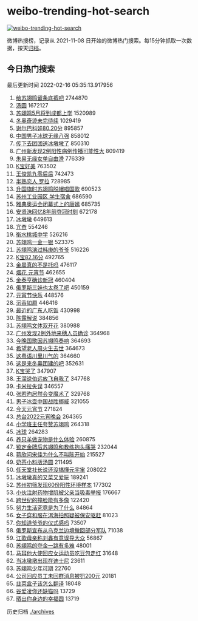 # weibo-trending-hot-search

[![weibo-trending-hot-search](https://github.com/ameizi/weibo-trending-hot-search/actions/workflows/ci.yml/badge.svg)](https://github.com/ameizi/weibo-trending-hot-search/actions/workflows/ci.yml)

微博热搜榜，记录从 2021-11-08 日开始的微博热门搜索。每15分钟抓取一次数据，按天[归档](./archives)。

## 今日热门搜索

<!-- BEGIN --> 
最后更新时间 2022-02-16 05:35:13.917956 
1. [给苏翊鸣留条底裤吧](https://s.weibo.com/weibo?q=%23%E7%BB%99%E8%8B%8F%E7%BF%8A%E9%B8%A3%E7%95%99%E6%9D%A1%E5%BA%95%E8%A3%A4%E5%90%A7%23&Refer=top) 2744870
1. [汤圆](https://s.weibo.com/weibo?q=%E6%B1%A4%E5%9C%86&Refer=top) 1672127
1. [苏翊鸣5月将到成都上学](https://s.weibo.com/weibo?q=%23%E8%8B%8F%E7%BF%8A%E9%B8%A35%E6%9C%88%E5%B0%86%E5%88%B0%E6%88%90%E9%83%BD%E4%B8%8A%E5%AD%A6%23&Refer=top) 1520989
1. [冬奥奇迹未完待续](https://s.weibo.com/weibo?q=%23%E5%86%AC%E5%A5%A5%E5%A5%87%E8%BF%B9%E6%9C%AA%E5%AE%8C%E5%BE%85%E7%BB%AD%23&Refer=top) 1029419
1. [谢尔巴科娃80.20分](https://s.weibo.com/weibo?q=%23%E8%B0%A2%E5%B0%94%E5%B7%B4%E7%A7%91%E5%A8%8380.20%E5%88%86%23&Refer=top) 895857
1. [中国男子冰球无缘八强](https://s.weibo.com/weibo?q=%23%E4%B8%AD%E5%9B%BD%E7%94%B7%E5%AD%90%E5%86%B0%E7%90%83%E6%97%A0%E7%BC%98%E5%85%AB%E5%BC%BA%23&Refer=top) 858012
1. [传下去团团送冰墩墩了](https://s.weibo.com/weibo?q=%23%E4%BC%A0%E4%B8%8B%E5%8E%BB%E5%9B%A2%E5%9B%A2%E9%80%81%E5%86%B0%E5%A2%A9%E5%A2%A9%E4%BA%86%23&Refer=top) 850310
1. [广州新发现2例阳性病例传播可能性大](https://s.weibo.com/weibo?q=%23%E5%B9%BF%E5%B7%9E%E6%96%B0%E5%8F%91%E7%8E%B02%E4%BE%8B%E9%98%B3%E6%80%A7%E7%97%85%E4%BE%8B%E4%BC%A0%E6%92%AD%E5%8F%AF%E8%83%BD%E6%80%A7%E5%A4%A7%23&Refer=top) 809419
1. [朱易无缘女单自由滑](https://s.weibo.com/weibo?q=%E6%9C%B1%E6%98%93%E6%97%A0%E7%BC%98%E5%A5%B3%E5%8D%95%E8%87%AA%E7%94%B1%E6%BB%91&Refer=top) 776339
1. [K宝好美](https://s.weibo.com/weibo?q=%23K%E5%AE%9D%E5%A5%BD%E7%BE%8E%23&Refer=top) 763502
1. [王俊凯九零后后](https://s.weibo.com/weibo?q=%23%E7%8E%8B%E4%BF%8A%E5%87%AF%E4%B9%9D%E9%9B%B6%E5%90%8E%E5%90%8E%23&Refer=top) 742473
1. [半熟恋人 罗拉](https://s.weibo.com/weibo?q=%E5%8D%8A%E7%86%9F%E6%81%8B%E4%BA%BA%20%E7%BD%97%E6%8B%89&Refer=top) 728985
1. [升国旗时苏翊鸣脱帽唱国歌](https://s.weibo.com/weibo?q=%23%E5%8D%87%E5%9B%BD%E6%97%97%E6%97%B6%E8%8B%8F%E7%BF%8A%E9%B8%A3%E8%84%B1%E5%B8%BD%E5%94%B1%E5%9B%BD%E6%AD%8C%23&Refer=top) 690523
1. [苏州工业园区 学生宿舍](https://s.weibo.com/weibo?q=%E8%8B%8F%E5%B7%9E%E5%B7%A5%E4%B8%9A%E5%9B%AD%E5%8C%BA%20%E5%AD%A6%E7%94%9F%E5%AE%BF%E8%88%8D&Refer=top) 686590
1. [雅典奥运会闭幕式上的唐嫣](https://s.weibo.com/weibo?q=%23%E9%9B%85%E5%85%B8%E5%A5%A5%E8%BF%90%E4%BC%9A%E9%97%AD%E5%B9%95%E5%BC%8F%E4%B8%8A%E7%9A%84%E5%94%90%E5%AB%A3%23&Refer=top) 685735
1. [安贤洙回忆8年前夺冠时刻](https://s.weibo.com/weibo?q=%23%E5%AE%89%E8%B4%A4%E6%B4%99%E5%9B%9E%E5%BF%868%E5%B9%B4%E5%89%8D%E5%A4%BA%E5%86%A0%E6%97%B6%E5%88%BB%23&Refer=top) 672178
1. [冰墩墩](https://s.weibo.com/weibo?q=%23%E5%86%B0%E5%A2%A9%E5%A2%A9%23&Refer=top) 649613
1. [亢奋](https://s.weibo.com/weibo?q=%E4%BA%A2%E5%A5%8B&Refer=top) 554246
1. [衡水桃城中学](https://s.weibo.com/weibo?q=%E8%A1%A1%E6%B0%B4%E6%A1%83%E5%9F%8E%E4%B8%AD%E5%AD%A6&Refer=top) 526216
1. [苏翊鸣一金一银](https://s.weibo.com/weibo?q=%23%E8%8B%8F%E7%BF%8A%E9%B8%A3%E4%B8%80%E9%87%91%E4%B8%80%E9%93%B6%23&Refer=top) 523375
1. [苏翊鸣演过韩庚的爷爷](https://s.weibo.com/weibo?q=%23%E8%8B%8F%E7%BF%8A%E9%B8%A3%E6%BC%94%E8%BF%87%E9%9F%A9%E5%BA%9A%E7%9A%84%E7%88%B7%E7%88%B7%23&Refer=top) 516226
1. [K宝82.16分](https://s.weibo.com/weibo?q=%23K%E5%AE%9D82.16%E5%88%86%23&Refer=top) 492765
1. [金晨真的不是托吗](https://s.weibo.com/weibo?q=%23%E9%87%91%E6%99%A8%E7%9C%9F%E7%9A%84%E4%B8%8D%E6%98%AF%E6%89%98%E5%90%97%23&Refer=top) 476117
1. [烟花 元宵节](https://s.weibo.com/weibo?q=%E7%83%9F%E8%8A%B1%20%E5%85%83%E5%AE%B5%E8%8A%82&Refer=top) 462655
1. [金泰亨确诊新冠](https://s.weibo.com/weibo?q=%23%E9%87%91%E6%B3%B0%E4%BA%A8%E7%A1%AE%E8%AF%8A%E6%96%B0%E5%86%A0%23&Refer=top) 460404
1. [俄罗斯三娃也太卷了吧](https://s.weibo.com/weibo?q=%23%E4%BF%84%E7%BD%97%E6%96%AF%E4%B8%89%E5%A8%83%E4%B9%9F%E5%A4%AA%E5%8D%B7%E4%BA%86%E5%90%A7%23&Refer=top) 450159
1. [元宵节快乐](https://s.weibo.com/weibo?q=%E5%85%83%E5%AE%B5%E8%8A%82%E5%BF%AB%E4%B9%90&Refer=top) 448576
1. [沉香如屑](https://s.weibo.com/weibo?q=%E6%B2%89%E9%A6%99%E5%A6%82%E5%B1%91&Refer=top) 446416
1. [最近的广东人吃饭](https://s.weibo.com/weibo?q=%E6%9C%80%E8%BF%91%E7%9A%84%E5%B9%BF%E4%B8%9C%E4%BA%BA%E5%90%83%E9%A5%AD&Refer=top) 430998
1. [陈露解说](https://s.weibo.com/weibo?q=%23%E9%99%88%E9%9C%B2%E8%A7%A3%E8%AF%B4%23&Refer=top) 384856
1. [苏翊鸣文体双开花](https://s.weibo.com/weibo?q=%23%E8%8B%8F%E7%BF%8A%E9%B8%A3%E6%96%87%E4%BD%93%E5%8F%8C%E5%BC%80%E8%8A%B1%23&Refer=top) 380988
1. [广州发现2例外地来穗人员确诊](https://s.weibo.com/weibo?q=%23%E5%B9%BF%E5%B7%9E%E5%8F%91%E7%8E%B02%E4%BE%8B%E5%A4%96%E5%9C%B0%E6%9D%A5%E7%A9%97%E4%BA%BA%E5%91%98%E7%A1%AE%E8%AF%8A%23&Refer=top) 364968
1. [今晚国歌因苏翊鸣奏响](https://s.weibo.com/weibo?q=%23%E4%BB%8A%E6%99%9A%E5%9B%BD%E6%AD%8C%E5%9B%A0%E8%8B%8F%E7%BF%8A%E9%B8%A3%E5%A5%8F%E5%93%8D%23&Refer=top) 364693
1. [希望老人周火生去世](https://s.weibo.com/weibo?q=%23%E5%B8%8C%E6%9C%9B%E8%80%81%E4%BA%BA%E5%91%A8%E7%81%AB%E7%94%9F%E5%8E%BB%E4%B8%96%23&Refer=top) 364673
1. [这粤语川里川气的](https://s.weibo.com/weibo?q=%23%E8%BF%99%E7%B2%A4%E8%AF%AD%E5%B7%9D%E9%87%8C%E5%B7%9D%E6%B0%94%E7%9A%84%23&Refer=top) 364660
1. [这是来冬奥团建的吧](https://s.weibo.com/weibo?q=%23%E8%BF%99%E6%98%AF%E6%9D%A5%E5%86%AC%E5%A5%A5%E5%9B%A2%E5%BB%BA%E7%9A%84%E5%90%A7%23&Refer=top) 352631
1. [K宝哭了](https://s.weibo.com/weibo?q=K%E5%AE%9D%E5%93%AD%E4%BA%86&Refer=top) 347907
1. [王濛说伯远放飞自我了](https://s.weibo.com/weibo?q=%23%E7%8E%8B%E6%BF%9B%E8%AF%B4%E4%BC%AF%E8%BF%9C%E6%94%BE%E9%A3%9E%E8%87%AA%E6%88%91%E4%BA%86%23&Refer=top) 347768
1. [卡米拉失误](https://s.weibo.com/weibo?q=%E5%8D%A1%E7%B1%B3%E6%8B%89%E5%A4%B1%E8%AF%AF&Refer=top) 346557
1. [张若昀居然会变魔术了](https://s.weibo.com/weibo?q=%23%E5%BC%A0%E8%8B%A5%E6%98%80%E5%B1%85%E7%84%B6%E4%BC%9A%E5%8F%98%E9%AD%94%E6%9C%AF%E4%BA%86%23&Refer=top) 329768
1. [男子冰壶中国战胜挪威](https://s.weibo.com/weibo?q=%23%E7%94%B7%E5%AD%90%E5%86%B0%E5%A3%B6%E4%B8%AD%E5%9B%BD%E6%88%98%E8%83%9C%E6%8C%AA%E5%A8%81%23&Refer=top) 321055
1. [今天元宵节](https://s.weibo.com/weibo?q=%23%E4%BB%8A%E5%A4%A9%E5%85%83%E5%AE%B5%E8%8A%82%23&Refer=top) 271824
1. [总台2022元宵晚会](https://s.weibo.com/weibo?q=%E6%80%BB%E5%8F%B02022%E5%85%83%E5%AE%B5%E6%99%9A%E4%BC%9A&Refer=top) 264365
1. [小学班主任夸赞苏翊鸣](https://s.weibo.com/weibo?q=%23%E5%B0%8F%E5%AD%A6%E7%8F%AD%E4%B8%BB%E4%BB%BB%E5%A4%B8%E8%B5%9E%E8%8B%8F%E7%BF%8A%E9%B8%A3%23&Refer=top) 264318
1. [冰球](https://s.weibo.com/weibo?q=%E5%86%B0%E7%90%83&Refer=top) 264283
1. [养只羊做宠物是什么体验](https://s.weibo.com/weibo?q=%23%E5%85%BB%E5%8F%AA%E7%BE%8A%E5%81%9A%E5%AE%A0%E7%89%A9%E6%98%AF%E4%BB%80%E4%B9%88%E4%BD%93%E9%AA%8C%23&Refer=top) 260875
1. [锁定金牌后苏翊鸣和教练抱头痛哭](https://s.weibo.com/weibo?q=%23%E9%94%81%E5%AE%9A%E9%87%91%E7%89%8C%E5%90%8E%E8%8B%8F%E7%BF%8A%E9%B8%A3%E5%92%8C%E6%95%99%E7%BB%83%E6%8A%B1%E5%A4%B4%E7%97%9B%E5%93%AD%23&Refer=top) 232044
1. [蒋欣问宋佳为什么不叫陈开始](https://s.weibo.com/weibo?q=%23%E8%92%8B%E6%AC%A3%E9%97%AE%E5%AE%8B%E4%BD%B3%E4%B8%BA%E4%BB%80%E4%B9%88%E4%B8%8D%E5%8F%AB%E9%99%88%E5%BC%80%E5%A7%8B%23&Refer=top) 215527
1. [奶茶小料版汤圆](https://s.weibo.com/weibo?q=%23%E5%A5%B6%E8%8C%B6%E5%B0%8F%E6%96%99%E7%89%88%E6%B1%A4%E5%9C%86%23&Refer=top) 211495
1. [任天堂社长说还没搞懂元宇宙](https://s.weibo.com/weibo?q=%23%E4%BB%BB%E5%A4%A9%E5%A0%82%E7%A4%BE%E9%95%BF%E8%AF%B4%E8%BF%98%E6%B2%A1%E6%90%9E%E6%87%82%E5%85%83%E5%AE%87%E5%AE%99%23&Refer=top) 208022
1. [冰墩墩真的又菜又爱玩](https://s.weibo.com/weibo?q=%23%E5%86%B0%E5%A2%A9%E5%A2%A9%E7%9C%9F%E7%9A%84%E5%8F%88%E8%8F%9C%E5%8F%88%E7%88%B1%E7%8E%A9%23&Refer=top) 189241
1. [苏州初筛发现60份阳性环境样本](https://s.weibo.com/weibo?q=%E8%8B%8F%E5%B7%9E%E5%88%9D%E7%AD%9B%E5%8F%91%E7%8E%B060%E4%BB%BD%E9%98%B3%E6%80%A7%E7%8E%AF%E5%A2%83%E6%A0%B7%E6%9C%AC&Refer=top) 177302
1. [小伙注射药物增肌被父亲当吸毒举报](https://s.weibo.com/weibo?q=%23%E5%B0%8F%E4%BC%99%E6%B3%A8%E5%B0%84%E8%8D%AF%E7%89%A9%E5%A2%9E%E8%82%8C%E8%A2%AB%E7%88%B6%E4%BA%B2%E5%BD%93%E5%90%B8%E6%AF%92%E4%B8%BE%E6%8A%A5%23&Refer=top) 176667
1. [跨世纪的撞脸能有多像](https://s.weibo.com/weibo?q=%23%E8%B7%A8%E4%B8%96%E7%BA%AA%E7%9A%84%E6%92%9E%E8%84%B8%E8%83%BD%E6%9C%89%E5%A4%9A%E5%83%8F%23&Refer=top) 122420
1. [努力生活究竟是为了什么](https://s.weibo.com/weibo?q=%23%E5%8A%AA%E5%8A%9B%E7%94%9F%E6%B4%BB%E7%A9%B6%E7%AB%9F%E6%98%AF%E4%B8%BA%E4%BA%86%E4%BB%80%E4%B9%88%23&Refer=top) 84864
1. [女子穿和服在洱海拍照疑被保安驱赶](https://s.weibo.com/weibo?q=%23%E5%A5%B3%E5%AD%90%E7%A9%BF%E5%92%8C%E6%9C%8D%E5%9C%A8%E6%B4%B1%E6%B5%B7%E6%8B%8D%E7%85%A7%E7%96%91%E8%A2%AB%E4%BF%9D%E5%AE%89%E9%A9%B1%E8%B5%B6%23&Refer=top) 81023
1. [你知道爷爷的仪式感吗](https://s.weibo.com/weibo?q=%23%E4%BD%A0%E7%9F%A5%E9%81%93%E7%88%B7%E7%88%B7%E7%9A%84%E4%BB%AA%E5%BC%8F%E6%84%9F%E5%90%97%23&Refer=top) 73507
1. [俄罗斯宣布从乌克兰边境撤回部分军队](https://s.weibo.com/weibo?q=%23%E4%BF%84%E7%BD%97%E6%96%AF%E5%AE%A3%E5%B8%83%E4%BB%8E%E4%B9%8C%E5%85%8B%E5%85%B0%E8%BE%B9%E5%A2%83%E6%92%A4%E5%9B%9E%E9%83%A8%E5%88%86%E5%86%9B%E9%98%9F%23&Refer=top) 71038
1. [江歌母亲称刘鑫有意误导大众](https://s.weibo.com/weibo?q=%23%E6%B1%9F%E6%AD%8C%E6%AF%8D%E4%BA%B2%E7%A7%B0%E5%88%98%E9%91%AB%E6%9C%89%E6%84%8F%E8%AF%AF%E5%AF%BC%E5%A4%A7%E4%BC%97%23&Refer=top) 56867
1. [苏翊鸣的夺金一跳有多难](https://s.weibo.com/weibo?q=%23%E8%8B%8F%E7%BF%8A%E9%B8%A3%E7%9A%84%E5%A4%BA%E9%87%91%E4%B8%80%E8%B7%B3%E6%9C%89%E5%A4%9A%E9%9A%BE%23&Refer=top) 48001
1. [马耳他大使回应女运动员吃豆包走红](https://s.weibo.com/weibo?q=%E9%A9%AC%E8%80%B3%E4%BB%96%E5%A4%A7%E4%BD%BF%E5%9B%9E%E5%BA%94%E5%A5%B3%E8%BF%90%E5%8A%A8%E5%91%98%E5%90%83%E8%B1%86%E5%8C%85%E8%B5%B0%E7%BA%A2&Refer=top) 31648
1. [当冰墩墩出现在迪士尼](https://s.weibo.com/weibo?q=%23%E5%BD%93%E5%86%B0%E5%A2%A9%E5%A2%A9%E5%87%BA%E7%8E%B0%E5%9C%A8%E8%BF%AA%E5%A3%AB%E5%B0%BC%23&Refer=top) 23611
1. [苏翊鸣少年可期](https://s.weibo.com/weibo?q=%23%E8%8B%8F%E7%BF%8A%E9%B8%A3%E5%B0%91%E5%B9%B4%E5%8F%AF%E6%9C%9F%23&Refer=top) 22760
1. [公司回应员工未回群消息被罚200元](https://s.weibo.com/weibo?q=%23%E5%85%AC%E5%8F%B8%E5%9B%9E%E5%BA%94%E5%91%98%E5%B7%A5%E6%9C%AA%E5%9B%9E%E7%BE%A4%E6%B6%88%E6%81%AF%E8%A2%AB%E7%BD%9A200%E5%85%83%23&Refer=top) 20181
1. [韭菜盒子该怎么翻译](https://s.weibo.com/weibo?q=%23%E9%9F%AD%E8%8F%9C%E7%9B%92%E5%AD%90%E8%AF%A5%E6%80%8E%E4%B9%88%E7%BF%BB%E8%AF%91%23&Refer=top) 18048
1. [谷爱凌你还缺猫吗](https://s.weibo.com/weibo?q=%23%E8%B0%B7%E7%88%B1%E5%87%8C%E4%BD%A0%E8%BF%98%E7%BC%BA%E7%8C%AB%E5%90%97%23&Refer=top) 13729
1. [晒出你身边的幸福圆](https://s.weibo.com/weibo?q=%23%E6%99%92%E5%87%BA%E4%BD%A0%E8%BA%AB%E8%BE%B9%E7%9A%84%E5%B9%B8%E7%A6%8F%E5%9C%86%23&Refer=top) 13719
<!-- END -->

历史归档 [./archives](./archives)

